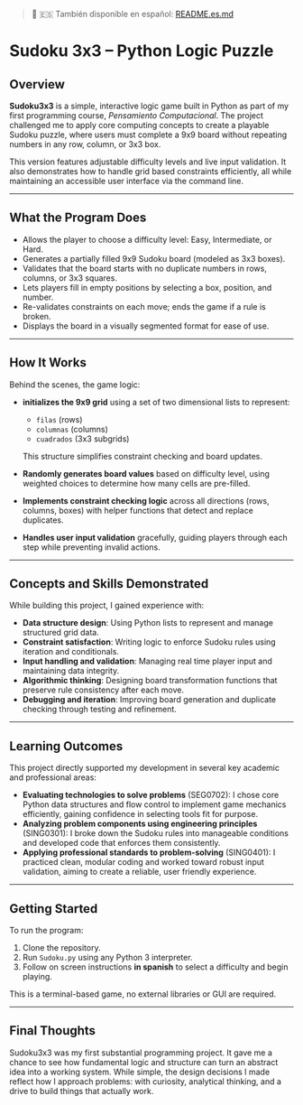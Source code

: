 > 📖 🇪🇸 También disponible en español: [README.es.md](README.es.md)
# Sudoku 3x3 – Python Logic Puzzle

## Overview

**Sudoku3x3** is a simple, interactive logic game built in Python as part of my first programming course, *Pensamiento Computacional*. The project challenged me to apply core computing concepts to create a playable Sudoku puzzle, where users must complete a 9x9 board without repeating numbers in any row, column, or 3x3 box.

This version features adjustable difficulty levels and live input validation. It also demonstrates how to handle grid based constraints efficiently, all while maintaining an accessible user interface via the command line.

---

## What the Program Does

* Allows the player to choose a difficulty level: Easy, Intermediate, or Hard.
* Generates a partially filled 9x9 Sudoku board (modeled as 3x3 boxes).
* Validates that the board starts with no duplicate numbers in rows, columns, or 3x3 squares.
* Lets players fill in empty positions by selecting a box, position, and number.
* Re-validates constraints on each move; ends the game if a rule is broken.
* Displays the board in a visually segmented format for ease of use.

---

## How It Works

Behind the scenes, the game logic:

* **initializes the 9x9 grid** using a set of two dimensional lists to represent:

  * `filas` (rows)
  * `columnas` (columns)
  * `cuadrados` (3x3 subgrids)

  This structure simplifies constraint checking and board updates. 

* **Randomly generates board values** based on difficulty level, using weighted choices to determine how many cells are pre-filled.

* **Implements constraint checking logic** across all directions (rows, columns, boxes) with helper functions that detect and replace duplicates.

* **Handles user input validation** gracefully, guiding players through each step while preventing invalid actions.

---

## Concepts and Skills Demonstrated

While building this project, I gained experience with:

* **Data structure design**: Using Python lists to represent and manage structured grid data.
* **Constraint satisfaction**: Writing logic to enforce Sudoku rules using iteration and conditionals.
* **Input handling and validation**: Managing real time player input and maintaining data integrity.
* **Algorithmic thinking**: Designing board transformation functions that preserve rule consistency after each move.
* **Debugging and iteration**: Improving board generation and duplicate checking through testing and refinement.

---

## Learning Outcomes

This project directly supported my development in several key academic and professional areas:

* **Evaluating technologies to solve problems** (SEG0702): I chose core Python data structures and flow control to implement game mechanics efficiently, gaining confidence in selecting tools fit for purpose.
* **Analyzing problem components using engineering principles** (SING0301): I broke down the Sudoku rules into manageable conditions and developed code that enforces them consistently.
* **Applying professional standards to problem-solving** (SING0401): I practiced clean, modular coding and worked toward robust input validation, aiming to create a reliable, user friendly experience.

---

## Getting Started

To run the program:

1. Clone the repository.
2. Run `Sudoku.py` using any Python 3 interpreter.
3. Follow on screen instructions **in spanish** to select a difficulty and begin playing.

This is a terminal-based game, no external libraries or GUI are required.

---

## Final Thoughts

Sudoku3x3 was my first substantial programming project. It gave me a chance to see how fundamental logic and structure can turn an abstract idea into a working system. While simple, the design decisions I made reflect how I approach problems: with curiosity, analytical thinking, and a drive to build things that actually work.
